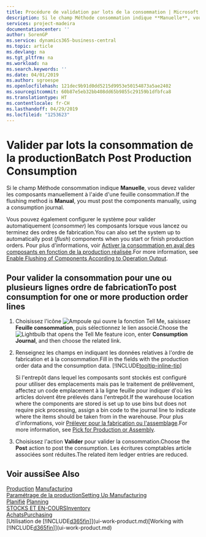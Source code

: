 ```yaml
---
title: Procédure de validation par lots de la consommation | Microsoft Docs
description: Si le champ Méthode consommation indique **Manuelle**, vous devez valider les composants manuellement à l'aide d'une feuille consommation.
services: project-madeira
documentationcenter: ''
author: SorenGP
ms.service: dynamics365-business-central
ms.topic: article
ms.devlang: na
ms.tgt_pltfrm: na
ms.workload: na
ms.search.keywords: ''
ms.date: 04/01/2019
ms.author: sgroespe
ms.openlocfilehash: 121dec9b91d0dd5215d9953e50154873a5ae2402
ms.sourcegitcommit: 60b87e5eb32bb408dd65b9855c29159b1dfbfca8
ms.translationtype: HT
ms.contentlocale: fr-CH
ms.lasthandoff: 04/29/2019
ms.locfileid: "1253623"
---
```

# <a name="batch-post-production-consumption"></a><span data-ttu-id="d00c0-103">Valider par lots la consommation de la production</span><span class="sxs-lookup"><span data-stu-id="d00c0-103">Batch Post Production Consumption</span></span>
<span data-ttu-id="d00c0-104">Si le champ Méthode consommation indique **Manuelle**, vous devez valider les composants manuellement à l'aide d'une feuille consommation.</span><span class="sxs-lookup"><span data-stu-id="d00c0-104">If the flushing method is **Manual**, you must post the components manually, using a consumption journal.</span></span>

<span data-ttu-id="d00c0-105">Vous pouvez également configurer le système pour valider automatiquement (*consommer*) les composants lorsque vous lancez ou terminez des ordres de fabrication.</span><span class="sxs-lookup"><span data-stu-id="d00c0-105">You can also set the system up to automatically post (*flush*) components when you start or finish production orders.</span></span> <span data-ttu-id="d00c0-106">Pour plus d'informations, voir [Activer la consommation en aval des composants en fonction de la production réalisée](production-how-to-flush-components-according-to-operation-output.md).</span><span class="sxs-lookup"><span data-stu-id="d00c0-106">For more information, see [Enable Flushing of Components According to Operation Output](production-how-to-flush-components-according-to-operation-output.md).</span></span>

## <a name="to-post-consumption-for-one-or-more-production-order-lines"></a><span data-ttu-id="d00c0-107">Pour valider la consommation pour une ou plusieurs lignes ordre de fabrication</span><span class="sxs-lookup"><span data-stu-id="d00c0-107">To post consumption for one or more production order lines</span></span>  
1.  <span data-ttu-id="d00c0-108">Choisissez l'icône ![Ampoule qui ouvre la fonction Tell Me](media/ui-search/search_small.png "Dites-moi ce que vous voulez faire"), saisissez **Feuille consommation**, puis sélectionnez le lien associé.</span><span class="sxs-lookup"><span data-stu-id="d00c0-108">Choose the ![Lightbulb that opens the Tell Me feature](media/ui-search/search_small.png "Tell me what you want to do") icon, enter **Consumption Journal**, and then choose the related link.</span></span>  
2.  <span data-ttu-id="d00c0-109">Renseignez les champs en indiquant les données relatives à l'ordre de fabrication et à la consommation.</span><span class="sxs-lookup"><span data-stu-id="d00c0-109">Fill in the fields with the production order data and the consumption data.</span></span> [!INCLUDE[tooltip-inline-tip](includes/tooltip-inline-tip_md.md)]  

    <span data-ttu-id="d00c0-110">Si l'entrepôt dans lequel les composants sont stockés est configuré pour utiliser des emplacements mais pas le traitement de prélèvement, affectez un code emplacement à la ligne feuille pour indiquer d'où les articles doivent être prélevés dans l'entrepôt.</span><span class="sxs-lookup"><span data-stu-id="d00c0-110">If the warehouse location where the components are stored is set up to use bins but does not require pick processing, assign a bin code to the journal line to indicate where the items should be taken from in the warehouse.</span></span> <span data-ttu-id="d00c0-111">Pour plus d'informations, voir [Prélever pour la fabrication ou l'assemblage](warehouse-how-to-pick-for-production.md).</span><span class="sxs-lookup"><span data-stu-id="d00c0-111">For more information, see [Pick for Production or Assembly](warehouse-how-to-pick-for-production.md).</span></span>  
3.  <span data-ttu-id="d00c0-112">Choisissez l'action **Valider** pour valider la consommation.</span><span class="sxs-lookup"><span data-stu-id="d00c0-112">Choose the **Post** action to post the consumption.</span></span> <span data-ttu-id="d00c0-113">Les écritures comptables article associées sont réduites.</span><span class="sxs-lookup"><span data-stu-id="d00c0-113">The related item ledger entries are reduced.</span></span>

## <a name="see-also"></a><span data-ttu-id="d00c0-114">Voir aussi</span><span class="sxs-lookup"><span data-stu-id="d00c0-114">See Also</span></span>  
<span data-ttu-id="d00c0-115">[Production](production-manage-manufacturing.md)  </span><span class="sxs-lookup"><span data-stu-id="d00c0-115">[Manufacturing](production-manage-manufacturing.md)  </span></span>  
[<span data-ttu-id="d00c0-116">Paramétrage de la production</span><span class="sxs-lookup"><span data-stu-id="d00c0-116">Setting Up Manufacturing</span></span>](production-configure-production-processes.md)  
<span data-ttu-id="d00c0-117">[Planifié](production-planning.md)    </span><span class="sxs-lookup"><span data-stu-id="d00c0-117">[Planning](production-planning.md)    </span></span>  
[<span data-ttu-id="d00c0-118">STOCKS ET EN-COURS</span><span class="sxs-lookup"><span data-stu-id="d00c0-118">Inventory</span></span>](inventory-manage-inventory.md)  
[<span data-ttu-id="d00c0-119">Achats</span><span class="sxs-lookup"><span data-stu-id="d00c0-119">Purchasing</span></span>](purchasing-manage-purchasing.md)  
<span data-ttu-id="d00c0-120">[Utilisation de [!INCLUDE[d365fin](includes/d365fin_md.md)]](ui-work-product.md)</span><span class="sxs-lookup"><span data-stu-id="d00c0-120">[Working with [!INCLUDE[d365fin](includes/d365fin_md.md)]](ui-work-product.md)</span></span>
